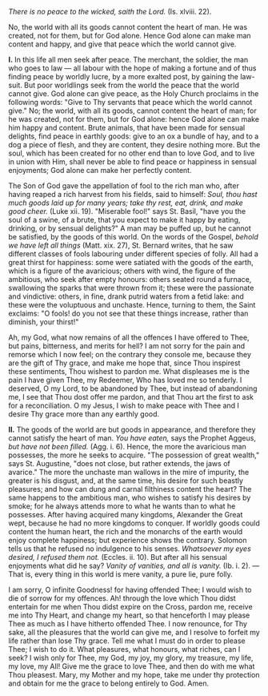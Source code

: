 
*There is no peace to the wicked, saith the Lord.* (Is. xlviii. 22).

No, the world with all its goods cannot content the heart of man. He was created, not for them, but for God alone. Hence God alone can make man content and happy, and give that peace which the world cannot give.

**I\.** In this life all men seek after peace. The merchant, the soldier, the man who goes to law — all labour with the hope of making a fortune and of thus finding peace by worldly lucre, by a more exalted post, by gaining the law-suit. But poor worldlings seek from the world the peace that the world cannot give. God alone can give peace, as the Holy Church proclaims in the following words: \"Give to Thy servants that peace which the world cannot give.\" No; the world, with all its goods, cannot content the heart of man; for he was created, not for them, but for God alone: hence God alone can make him happy and content. Brute animals, that have been made for sensual delights, find peace in earthly goods: give to an ox a bundle of hay, and to a dog a piece of flesh, and they are content, they desire nothing more. But the soul, which has been created for no other end than to love God, and to live in union with Him, shall never be able to find peace or happiness in sensual enjoyments; God alone can make her perfectly content.

The Son of God gave the appellation of fool to the rich man who, after having reaped a rich harvest from his fields, said to himself: *Soul, thou hast much goods laid up for many years; take thy rest, eat, drink, and make good cheer.* (Luke xii. 19). \"Miserable fool!\" says St. Basil, \"have you the soul of a swine, of a brute, that you expect to make it happy by eating, drinking, or by sensual delights?\" A man may be puffed up, but he cannot be satisfied, by the goods of this world. On the words of the Gospel, *behold we have left all things* (Matt. xix. 27), St. Bernard writes, that he saw different classes of fools labouring under different species of folly. All had a great thirst for happiness: some were satiated with the goods of the earth, which is a figure of the avaricious; others with wind, the figure of the ambitious, who seek after empty honours: others seated round a furnace, swallowing the sparks that were thrown from it; these were the passionate and vindictive: others, in fine, drank putrid waters from a fetid lake: and these were the voluptuous and unchaste. Hence, turning to them, the Saint exclaims: \"O fools! do you not see that these things increase, rather than diminish, your thirst!\"

Ah, my God, what now remains of all the offences I have offered to Thee, but pains, bitterness, and merits for hell? I am not sorry for the pain and remorse which I now feel; on the contrary they console me, because they are the gift of Thy grace, and make me hope that, since Thou inspirest these sentiments, Thou wishest to pardon me. What displeases me is the pain I have given Thee, my Redeemer, Who has loved me so tenderly. I deserved, O my Lord, to be abandoned by Thee, but instead of abandoning me, I see that Thou dost offer me pardon, and that Thou art the first to ask for a reconciliation. O my Jesus, I wish to make peace with Thee and I desire Thy grace more than any earthly good.

**II\.** The goods of the world are but goods in appearance, and therefore they cannot satisfy the heart of man. *You have eaten,* says the Prophet Aggeus, *but have not been filled.* (Agg. i. 6). Hence, the more the avaricious man possesses, the more he seeks to acquire. \"The possession of great wealth,\" says St. Augustine, \"does not close, but rather extends, the jaws of avarice.\" The more the unchaste man wallows in the mire of impurity, the greater is his disgust, and, at the same time, his desire for such beastly pleasures; and how can dung and carnal filthiness content the heart? The same happens to the ambitious man, who wishes to satisfy his desires by smoke; for he always attends more to what he wants than to what he possesses. After having acquired many kingdoms, Alexander the Great wept, because he had no more kingdoms to conquer. If worldly goods could content the human heart, the rich and the monarchs of the earth would enjoy complete happiness; but experience shows the contrary. Solomon tells us that he refused no indulgence to his senses. *Whatsoever my eyes desired, I refused them not.* (Eccles. ii. 10). But after all his sensual enjoyments what did he say? *Vanity of vanities, and all is vanity.* (Ib. i. 2). — That is, every thing in this world is mere vanity, a pure lie, pure folly.

I am sorry, O infinite Goodness! for having offended Thee; I would wish to die of sorrow for my offences. Ah! through the love which Thou didst entertain for me when Thou didst expire on the Cross, pardon me, receive me into Thy Heart, and change my heart, so that henceforth I may please Thee as much as I have hitherto offended Thee. I now renounce, for Thy sake, all the pleasures that the world can give me, and I resolve to forfeit my life rather than lose Thy grace. Tell me what I must do in order to please Thee; I wish to do it. What pleasures, what honours, what riches, can I seek? I wish only for Thee, my God, my joy, my glory, my treasure, my life, my love, my All! Give me the grace to love Thee, and then do with me what Thou pleasest. Mary, my Mother and my hope, take me under thy protection and obtain for me the grace to belong entirely to God. Amen.

